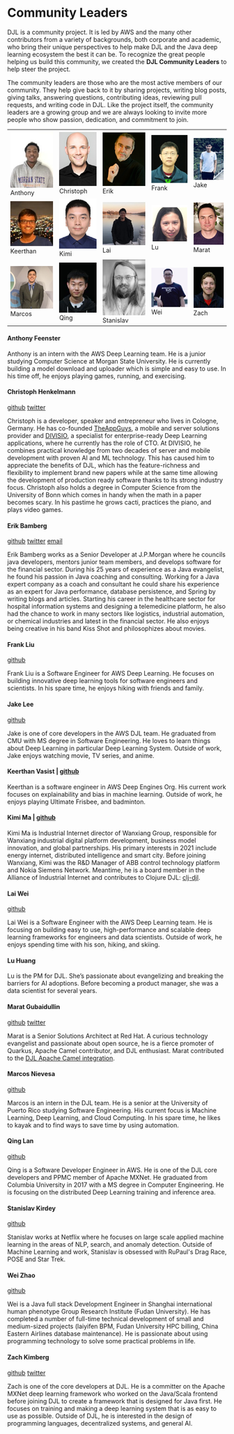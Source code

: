 # Community Leaders

DJL is a community project. It is led by AWS and the many other contributors from a variety of backgrounds, both corporate and academic, who bring their unique perspectives to help make DJL and the Java deep learning ecosystem the best it can be. To recognize the great people helping us build this community, we created the **DJL Community Leaders** to help steer the project.

The community leaders are those who are the most active members of our community. They help give back to it by sharing projects, writing blog posts, giving talks, answering questions, contributing ideas, reviewing pull requests, and writing code in DJL. Like the project itself, the community leaders are a growing group and we are always looking to invite more people who show passion, dedication, and commitment to join.

| | | | | |
|-------|----------------|---------|------------| ----------- |
| ![](website/img/community_leader/anthony.jpeg) <br>Anthony | ![](website/img/community_leader/christoph.png) <br>Christoph | ![](website/img/community_leader/erik.png) <br>Erik | ![](website/img/community_leader/frank.png) <br>Frank | ![](website/img/community_leader/jake.jpg) <br>Jake |
| ![](website/img/community_leader/keerthan.jpg) <br>Keerthan | ![](website/img/community_leader/kimi.png) <br>Kimi | ![](website/img/community_leader/lai.jpg) <br>Lai | ![](website/img/community_leader/lu.png) <br>Lu | ![](website/img/community_leader/marat.png) <br>Marat |
| ![](website/img/community_leader/marcos.png) <br>Marcos | ![](website/img/community_leader/qing.jpeg) <br>Qing | ![](website/img/community_leader/stanislav.png) <br>Stanislav | ![](website/img/community_leader/wei.jpg) <br>Wei | ![](website/img/community_leader/zach.jpeg) <br>Zach |

#### Anthony Feenster

Anthony is an intern with the AWS Deep Learning team. He is a junior studying Computer Science at Morgan State University. He is currently building a model download and uploader which is simple and easy to use. In his time off, he enjoys playing games, running, and exercising.

#### Christoph Henkelmann

[github](https://github.com/chenkelmann) [twitter](https://twitter.com/chenkelmann)

Christoph is a developer, speaker and entrepreneur who lives in Cologne, Germany. He has co-founded [TheAppGuys](https://theappguys.de), a mobile and server solutions provider and [DIVISIO](https://divis.io), a specialist for enterprise-ready Deep Learning applications, where he currently has the role of CTO. At DIVISIO, he combines practical knowledge from two decades of server and mobile development with proven AI and ML technology. This has caused him to appreciate the benefits of DJL, which has the feature-richness and flexibility to implement brand new papers while at the same time allowing the development of production ready software thanks to its strong industry focus. Christoph also holds a degree in Computer Science from the University of Bonn which comes in handy when the math in a paper becomes scary. In his pastime he grows cacti, practices the piano, and plays video games.

#### Erik Bamberg

[github](https://github.com/ebamberg) [twitter](https://twitter.com/ErikBamberg) [email](mailto:erik.bamberg@web.de)

Erik Bamberg works as a Senior Developer at J.P.Morgan where he councils java developers, mentors junior team members, and develops software for the financial sector.
During his 25 years of experience as a Java evangelist, he found his passion in Java coaching and consulting. Working for a Java expert company as a coach and consultant he could share his experience as an expert for Java performance, database persistence, and Spring by writing blogs and articles.
Starting his career in the healthcare sector for hospital information systems and designing a telemedicine platform, he also had the chance to work in many sectors like logistics, industrial automation, or chemical industries and latest in the financial sector.
He also enjoys being creative in his band Kiss Shot and philosophizes about movies.

#### Frank Liu

[github](https://github.com/frankfliu)

Frank Liu is a Software Engineer for AWS Deep Learning. He focuses on building innovative deep learning tools for software engineers and scientists. In his spare time, he enjoys hiking with friends and family.

#### Jake Lee

[github](https://github.com/stu1130)

Jake is one of core developers in the AWS DJL team. He graduated from CMU with MS degree in Software Engineering. He loves to learn things about Deep Learning in particular Deep Learning System. Outside of work, Jake enjoys watching movie, TV series, and anime.

#### Keerthan Vasist | [github](https://github.com/keerthanvasist)

Keerthan is a software engineer in AWS Deep Engines Org. His current work focuses on explainability and bias in machine learning. Outside of work, he enjoys playing Ultimate Frisbee, and badminton.

#### Kimi Ma | [github](https://github.com/kimim)

Kimi Ma is Industrial Internet director of Wanxiang Group, responsible for Wanxiang industrial digital platform development, business model innovation, and global partnerships. His primary interests in 2021 include energy internet, distributed intelligence and smart city. Before joining Wanxiang, Kimi was the R&D Manager of ABB control technology platform and Nokia Siemens Network.
Meantime, he is a board member in the Alliance of Industrial Internet and contributes to Clojure DJL: [clj-djl](https://github.com/kimim/clj-djl).

#### Lai Wei

[github](https://github.com/roywei)

Lai Wei is a Software Engineer with the AWS Deep Learning team. He is focusing on building easy to use, high-performance and scalable deep learning frameworks for engineers and data scientists. Outside of work, he enjoys spending time with his son, hiking, and skiing.

#### Lu Huang

Lu is the PM for DJL. She’s passionate about evangelizing and breaking the barriers for AI adoptions. Before becoming a product manager, she was a data scientist for several years.

#### Marat Gubaidullin

[github](https://github.com/mgubaidullin) [twitter](https://twitter.com/mgubaidullin)

Marat is a Senior Solutions Architect at Red Hat. A curious technology evangelist and passionate about open source, he is a fierce promoter of Quarkus, Apache Camel contributor, and DJL enthusiast. Marat contributed to the [DJL Apache Camel integration](https://camel.apache.org/components/latest/djl-component.html).

#### Marcos Nievesa

[github](https://github.com/markbookk)

Marcos is an intern in the DJL team. He is a senior at the University of Puerto Rico studying Software Engineering. His current focus is Machine Learning, Deep Learning, and Cloud Computing. In his spare time, he likes to kayak and to find ways to save time by using automation.

#### Qing Lan

[github](https://github.com/lanking520)

Qing is a Software Developer Engineer in AWS. He is one of the DJL core developers and PPMC member of Apache MXNet. He graduated from Columbia University in 2017 with a MS degree in Computer Engineering. He is focusing on the distributed Deep Learning training and inference area.

#### Stanislav Kirdey

[github](https://github.com/skirdey)

Stanislav works at Netflix where he focuses on large scale applied machine learning in the areas of NLP, search, and anomaly detection. Outside of Machine Learning and work, Stanislav is obsessed with RuPaul's Drag Race, POSE and Star Trek.

#### Wei Zhao

[github](https://github.com/Jzow)

Wei is a Java full stack Development Engineer in Shanghai international human phenotype Group Research Institute (Fudan University). He has completed a number of full-time technical development of small and medium-sized projects (laiyifen BPM, Fudan University HPC billing, China Eastern Airlines database maintenance). He is passionate about using programming technology to solve some practical problems in life.

#### Zach Kimberg

[github](https://github.com/zachgk) [twitter](https://twitter.com/zachkimberg)

Zach is one of the core developers at DJL. He is a committer on the Apache MXNet deep learning framework who worked on the Java/Scala frontend before joining DJL to create a framework that is designed for Java first. He focuses on training and making a deep learning system that is as easy to use as possible. Outside of DJL, he is interested in the design of programming languages, decentralized systems, and general AI.

